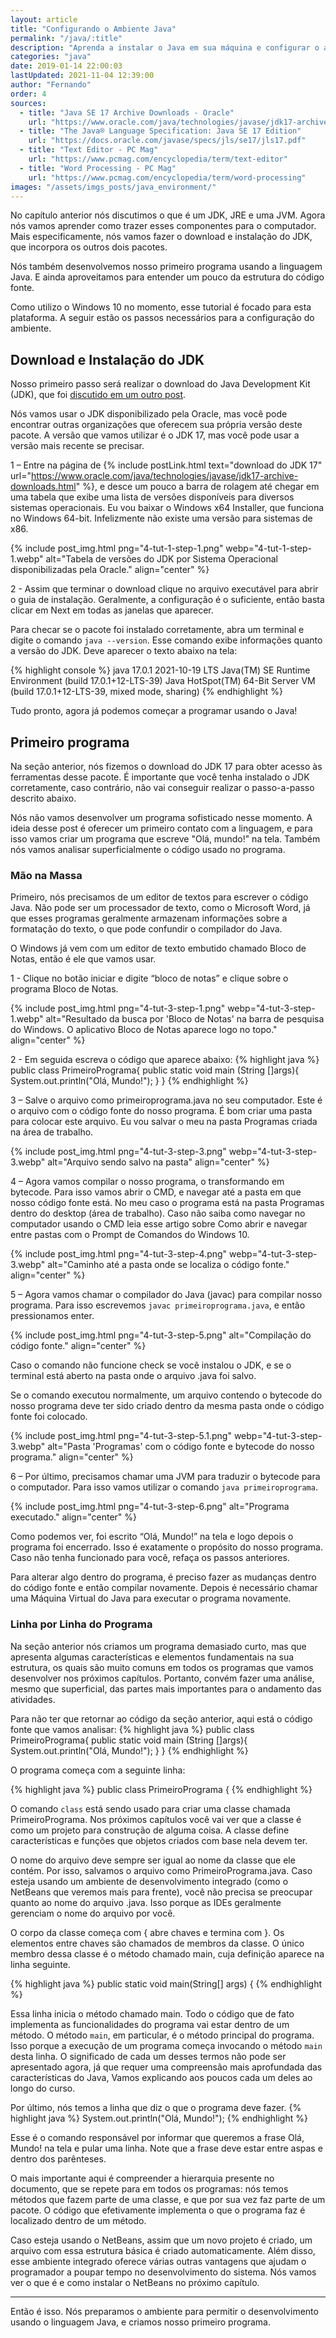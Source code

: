 ```yaml
---
layout: article
title: "Configurando o Ambiente Java"
permalink: "/java/:title"
description: "Aprenda a instalar o Java em sua máquina e configurar o ambiente necessário para o desenvolvimento de seus projetos em Java."
categories: "java"
date: 2019-01-14 22:00:03
lastUpdated: 2021-11-04 12:39:00
author: "Fernando"
order: 4
sources: 
  - title: "Java SE 17 Archive Downloads - Oracle"
    url: "https://www.oracle.com/java/technologies/javase/jdk17-archive-downloads.html"
  - title: "The Java® Language Specification: Java SE 17 Edition"
    url: "https://docs.oracle.com/javase/specs/jls/se17/jls17.pdf"
  - title: "Text Editor - PC Mag"
    url: "https://www.pcmag.com/encyclopedia/term/text-editor"
  - title: "Word Processing - PC Mag"
    url: "https://www.pcmag.com/encyclopedia/term/word-processing"
images: "/assets/imgs_posts/java_environment/"
---
```


No capítulo anterior nós discutimos o que é um JDK, JRE e uma JVM. Agora nós vamos aprender como trazer esses componentes para o computador. Mais especificamente, nós vamos fazer o download e instalação do JDK, que incorpora os outros dois pacotes.

Nós também desenvolvemos nosso primeiro programa usando a linguagem Java. E ainda aproveitamos para entender um pouco da estrutura do código fonte.
 
Como utilizo o Windows 10 no momento, esse tutorial é focado para esta plataforma. A seguir estão os passos necessários para a configuração do ambiente.

## Download e Instalação do JDK

Nosso primeiro passo será realizar o download do Java Development Kit (JDK), que foi <a href="/java/java-jre-and-jdk-ptbr.html" target="_self">discutido em um outro post</a>.

Nós vamos usar o JDK disponibilizado pela Oracle, mas você pode encontrar outras organizações que oferecem sua própria versão deste pacote. A versão que vamos utilizar é o JDK 17, mas você pode usar a versão mais recente se precisar.

1 – Entre na página de {% include postLink.html text="download do JDK 17" url="https://www.oracle.com/java/technologies/javase/jdk17-archive-downloads.html" %}, e desce um pouco a barra de rolagem até chegar em uma tabela que exibe uma lista de versões disponíveis para diversos sistemas operacionais. Eu vou baixar o Windows x64 Installer, que funciona no Windows 64-bit. Infelizmente não existe uma versão para sistemas de x86.

{% include post_img.html 
png="4-tut-1-step-1.png"
webp="4-tut-1-step-1.webp"
alt="Tabela de versões do JDK por Sistema Operacional disponibilizadas pela Oracle."
align="center"
%}

2 - Assim que terminar o download clique no arquivo executável para abrir o guia de instalação. Geralmente, a configuração é o suficiente, então basta clicar em Next em todas as janelas que aparecer.
 
Para checar se o pacote foi instalado corretamente, abra um terminal e digite o comando ```java --version```. Esse comando exibe informações quanto a versão do JDK. Deve aparecer o texto abaixo na tela:
 
{% highlight console %}
java 17.0.1 2021-10-19 LTS
Java(TM) SE Runtime Environment (build 17.0.1+12-LTS-39)
Java HotSpot(TM) 64-Bit Server VM (build 17.0.1+12-LTS-39, mixed mode, sharing)
{% endhighlight %}

Tudo pronto, agora já podemos começar a programar usando o Java!

## Primeiro programa

Na seção anterior, nós fizemos o download do JDK 17 para obter acesso às ferramentas desse pacote. É importante que você tenha instalado o JDK corretamente, caso contrário, não vai conseguir realizar o passo-a-passo descrito abaixo.
 
Nós não vamos desenvolver um programa sofisticado nesse momento. A ideia desse post é oferecer um primeiro contato com a linguagem, e para isso vamos criar um programa que escreve "Olá, mundo!" na tela. Também nós vamos analisar superficialmente o código usado no programa.

### Mão na Massa

Primeiro, nós precisamos de um editor de textos para escrever o código Java. Não pode ser um processador de texto, como o Microsoft Word, já que esses programas geralmente armazenam informações sobre a formatação do texto, o que pode confundir o compilador do Java.

O Windows já vem com um editor de texto embutido chamado Bloco de Notas, então é ele que vamos usar.

1 - Clique no botão iniciar e digite “bloco de notas” e clique sobre o programa Bloco de Notas.

{% include post_img.html 
png="4-tut-3-step-1.png"
webp="4-tut-3-step-1.webp"
alt="Resultado da busca por 'Bloco de Notas' na barra de pesquisa do Windows. O aplicativo Bloco de Notas aparece logo no topo."
align="center"
%}

2 - Em seguida escreva o código que aparece abaixo:
{% highlight java %}
public class PrimeiroPrograma{
  public static void main (String []args){
    System.out.println("Olá, Mundo!");
  }
}
{% endhighlight %}


3 – Salve o arquivo como primeiroprograma.java no seu computador. Este é o arquivo com o código fonte do nosso programa. É bom criar uma pasta para colocar este arquivo. Eu vou salvar o meu na pasta Programas criada na área de trabalho.

{% include post_img.html 
png="4-tut-3-step-3.png"
webp="4-tut-3-step-3.webp"
alt="Arquivo sendo salvo na pasta"
align="center"
%}

4 – Agora vamos compilar o nosso programa, o transformando em bytecode. Para isso vamos abrir o CMD, e navegar até a pasta em que nosso código fonte está. No meu caso o programa está na pasta Programas dentro do desktop (área de trabalho). Caso não saiba como navegar no computador usando o CMD leia esse artigo sobre Como abrir e navegar entre pastas com o Prompt de Comandos do Windows 10.

{% include post_img.html 
png="4-tut-3-step-4.png"
webp="4-tut-3-step-3.webp"
alt="Caminho até a pasta onde se localiza o código fonte."
align="center"
%}

5 – Agora vamos chamar o compilador do Java (javac) para compilar nosso programa. Para isso escrevemos ```javac primeiroprograma.java```, e então pressionamos enter.

{% include post_img.html 
png="4-tut-3-step-5.png"
alt="Compilação do código fonte."
align="center"
%}

Caso o comando não funcione check se você instalou o JDK, e se o terminal está aberto na pasta onde o arquivo .java foi salvo. 

Se o comando executou normalmente, um arquivo contendo o bytecode do nosso programa deve ter sido criado dentro da mesma pasta onde o código fonte foi colocado.

{% include post_img.html 
png="4-tut-3-step-5.1.png"
webp="4-tut-3-step-3.webp"
alt="Pasta 'Programas' com o código fonte e bytecode do nosso programa."
align="center"
%}

6 – Por último, precisamos chamar uma JVM para traduzir o bytecode para o computador. Para isso vamos utilizar o comando ```java primeiroprograma```.

{% include post_img.html 
png="4-tut-3-step-6.png"
alt="Programa executado."
align="center"
%}

Como podemos ver, foi escrito “Olá, Mundo!” na tela e logo depois o programa foi encerrado. Isso é exatamente o propósito do nosso programa. Caso não tenha funcionado para você, refaça os passos anteriores.

Para alterar algo dentro do programa, é preciso fazer as mudanças dentro do código fonte e então compilar novamente. Depois é necessário chamar uma Máquina Virtual do Java para executar o programa novamente.

### Linha por Linha do Programa

Na seção anterior nós criamos um programa demasiado curto, mas que apresenta algumas características e elementos fundamentais na sua estrutura, os quais são muito comuns em todos os programas que vamos desenvolver nos próximos capítulos. Portanto, convém fazer uma análise, mesmo que superficial, das partes mais importantes para o andamento das atividades.

Para não ter que retornar ao código da seção anterior, aqui está o código fonte que vamos analisar:
{% highlight java %}
public class PrimeiroPrograma{
  public static void main (String []args){
    System.out.println("Olá, Mundo!");
  }
}
{% endhighlight %}

O programa começa com a seguinte linha:

{% highlight java %}
public class PrimeiroPrograma {
{% endhighlight %}

O comando ```class``` está sendo usado para criar uma classe chamada PrimeiroPrograma. Nos próximos capítulos você vai ver que a classe é como um projeto para construção de alguma coisa. A classe define características e funções que objetos criados com base nela devem ter.
 
O nome do arquivo deve sempre ser igual ao nome da classe que ele contém. Por isso, salvamos o arquivo como PrimeiroPrograma.java. Caso esteja usando um ambiente de desenvolvimento integrado (como o NetBeans que veremos mais para frente), você não precisa se preocupar quanto ao nome do arquivo .java. Isso porque as IDEs geralmente gerenciam o nome do arquivo por você.
 
O corpo da classe começa com { abre chaves e termina com }. Os elementos entre chaves são chamados de membros da classe. O único membro dessa classe é o método chamado main, cuja definição aparece na linha seguinte.

{% highlight java %}
public static void main(String[] args) { 
{% endhighlight %}

Essa linha inicia o método chamado main. Todo o código que de fato implementa as funcionalidades do programa vai estar dentro de um método. O método ```main```, em particular, é o método principal do programa. Isso porque a execução de um programa começa invocando o método ```main``` desta linha. O significado de cada um desses termos não pode ser apresentado agora, já que requer uma compreensão mais aprofundada das características do Java, Vamos explicando aos poucos cada um deles ao longo do curso.
 
Por último, nós temos a linha que diz o que o programa deve fazer.
{% highlight java %}
System.out.println("Olá, Mundo!");
{% endhighlight %}

Esse é o comando responsável por informar que queremos a frase Olá, Mundo! na tela e pular uma linha. Note que a frase deve estar entre aspas e dentro dos parênteses.
 
O mais importante aqui é compreender a hierarquia presente no documento, que se repete para em todos os programas: nós temos métodos que fazem parte de uma classe, e que por sua vez faz parte de um pacote. O código que efetivamente implementa o que o programa faz é localizado dentro de um método.

Caso esteja usando o NetBeans, assim que um novo projeto é criado, um arquivo com essa estrutura básica é criado automaticamente. Além disso, esse ambiente integrado oferece várias outras vantagens que ajudam o programador a poupar tempo no desenvolvimento do sistema. Nós vamos ver o que é e como instalar o NetBeans no próximo capítulo.

---
Então é isso. Nós preparamos o ambiente para permitir o desenvolvimento usando o linguagem Java, e criamos nosso primeiro programa.